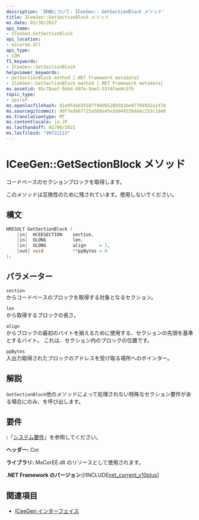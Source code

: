 ```yaml
---
description: '詳細について: ICeeGen:: GetSectionBlock メソッド'
title: ICeeGen::GetSectionBlock メソッド
ms.date: 03/30/2017
api_name:
- ICeeGen.GetSectionBlock
api_location:
- mscoree.dll
api_type:
- COM
f1_keywords:
- ICeeGen::GetSectionBlock
helpviewer_keywords:
- GetSectionBlock method [.NET Framework metadata]
- ICeeGen::GetSectionBlock method [.NET Framework metadata]
ms.assetid: 05c78aaf-5bbd-497e-9ae2-55f4fae0c5fb
topic_type:
- apiref
ms.openlocfilehash: d1a9fdeb35507f9dd6528b581be877049d2a1478
ms.sourcegitcommit: ddf7edb67715a5b9a45e3dd44536dabc153c1de0
ms.translationtype: MT
ms.contentlocale: ja-JP
ms.lasthandoff: 02/06/2021
ms.locfileid: "99721113"
---
```

# <a name="iceegengetsectionblock-method"></a>ICeeGen::GetSectionBlock メソッド

コードベースのセクションブロックを取得します。  
  
 このメソッドは互換性のために残されています。使用しないでください。  
  
## <a name="syntax"></a>構文  
  
```cpp  
HRESULT GetSectionBlock (  
    [in]  HCEESECTION    section,
    [in]  ULONG          len,  
    [in]  ULONG          align     = 1,  
    [out] void           **ppBytes = 0  
);
```  
  
## <a name="parameters"></a>パラメーター  

 `section`  
 からコードベースのブロックを取得する対象となるセクション。  
  
 `len`  
 から取得するブロックの長さ。  
  
 `align`  
 からブロックの最初のバイトを揃えるために使用する、セクションの先頭を基準とするバイト。 これは、セクション内のブロックの位置です。  
  
 `ppBytes`  
 入出力取得されたブロックのアドレスを受け取る場所へのポインター。  
  
## <a name="remarks"></a>解説  

 `GetSectionBlock`他のメソッドによって処理されない特殊なセクション要件がある場合にのみ、を呼び出します。  
  
## <a name="requirements"></a>要件  

 **:**「[システム要件](../../get-started/system-requirements.md)」を参照してください。  
  
 **ヘッダー:** Cor  
  
 **ライブラリ:** MsCorEE.dll のリソースとして使用されます。  
  
 **.NET Framework のバージョン:**[!INCLUDE[net_current_v10plus](../../../../includes/net-current-v10plus-md.md)]  
  
## <a name="see-also"></a>関連項目

- [ICeeGen インターフェイス](iceegen-interface.md)
